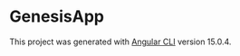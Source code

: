 # GenesisApp

This project was generated with [Angular CLI](https://github.com/angular/angular-cli) version 15.0.4.

